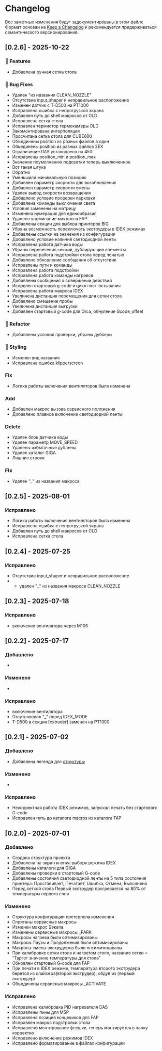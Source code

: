 # Changelog
Все заметные изменения будут задокументированы в  этом файле
Формат основан на [Keep a Changelog](https://keepachangelog.com/en/1.1.0/) и рекомендуется придерживаться семантического версионирования.

## [0.2.6] - 2025-10-22
### 🚀 Features
- Добавлена ручная сетка стола

### 🐛 Bug Fixes
- Удален "из названия CLEAN_NOZZLE"
- Отсутствие input_shaper и неправильное расположение
- Изменен датчик с T-D500 на PT1000
- Исправлена ошибка с непрогрузкой экрана
- Добавлен путь до shell макросов от OLD
- Исправлена сетка стола
- Исправлен термистор термокамеры OLD
- Закоментирована интерполяция
- Просчитана сетка стола для CUBE600
- Объединены position из разных файлов в один
- Обьединены position из разных файлов 2EX
- Ограничение DAS установлено на 450
- Исправлены position_min и position_max
- Значение поумолчанию подсветки теперь выключенное
- Вот такая штука
- Обратно
- Уменьшили минимальную позицию
- Добавлен параметр скорости для возобновления
- Добавлен параметр скорости смены
- Удален вывод скорости возвращения
- Добавлено условие проверки парковки
- Добавлена команды выключения света
- Условия заменены на матрицу
- Изменена нумерация для единообразия
- Удалено упоминание макросов FAP
- Добавлены секции для выбора принтеров BIG
- Убрана возможность переключать экструдеры в IDEX режимах
- Добавлены ссылки на значения из конфигурации
- Добавлено условие наличия светодиодной ленты
- Исправлена работа датчика воды
- Убраны пересечения секций, дублирующие элементы
- Исправлена работа подстройки стола перед печатью
- Добавлено обновление сообщения об отсутствии
- Исправлены пути и команды
- Исправлена работа подстройки
- Исправлена работа команды нагревов
- Добавлены сообщения о совершении действий
- Испрвлен стартовый g-code  и цикл пост-остывания
- Исправлена работа макроса IDEX
- Увеличена дистанция перемещения для сетки стола
- Добавлено смещение пробы
- Увеличена дистанция выгрузки
- Добавлен стартовый g-code для Orca, обнуление Gcode_offset

### 🚜 Refactor
- Добавлены условия проверки, убраны дублеры

### 🎨 Styling
- Изменен вид названия
- Исправлена ошибка klipperscreen

### Fix
- Логика работы включения вентиляторов была изменена

### Add
- Добавлен макрос вызова сервисного положения
- Добавлено плавное включение светодиодной ленты

### Delete
- Удален блок датчика воды
- Удален параметр MOVE_SPEED
- Удалены избыточные дублены
- Удален каталог GIGA
- Лишние строки

### FIx
- Удален "_" из названия макроса


## [0.2.5] - 2025-08-01
### Исправлено
- Логика работы включения вентиляторов была изменена
- Исправлена ошибка с непрогрузкой экрана
- Добавлен путь до shell макросов от OLD
- Исправлена сетка стола
## [0.2.4] - 2025-07-25
### Исправлено
- Отсутствие input_shaper и неправильное расположение
- - удален "_" из названия макроса CLEAN_NOZZLE
## [0.2.3] - 2025-07-18
### Исправлено
- включение вентилятора через M106
## [0.2.2] - 2025-07-17
### Добавлено
-
### Изменено
-
### Исправлено
- включение вентилятора
- Отсутсnвовал "_" перед IDEX_MODE
- T-D500 в секции [extruder] заменен на PT1000

## [0.2.1] - 2025-07-02
### Добавлено
- Добавлена легенда для [структуры](config_structure.md) 
### Изменено
-
### Исправлено
- Некорректная работа IDEX режимов, запускал печать без стартового G-code 
- Исправлен путь до каталога macros из каталога FAP
## [0.2.0] - 2025-07-01
### Добавлено
- Создана структура проекта
- Добавлена на экран кнопка выбора режима IDEX
- Добавлены каталоги для GIGA
- Добавлены проверки в стартовый G-code 
- Добавлены состояния светодиодной ленты на 5 типа состояния принтера:
	Проставивает, Печатает, Ошибка, Отмена, Выполнено
- Перед сеткой стола Первый экструдер прогревается на 80% от температуры первого слоя

### Изменено
- Структура конфигурации претерпела изменения
- Спрятаны сервисные макросы 
- Изменен макрос Бэкапа
- Изменены сервисные макросы _PARK 
- Макросы нагрева были оптимизированы
- Макросы Паузы и Продолжения были оптимизированы
- Макросы смены экструдеров были оптимизированы
- При калибровке сетки стола и нагретом столе, название сетки = "Таргет значение температуры для стола"
- Обновлен стартовый G-code для FAP
- При печати в IDEX режиме, температура второго экструдера берется из слайсера(второй экструдер),
  обдув из (первый экструдер)
- Объединены сервисные макросы _ACTIVATE

### Исправлено
- Исправлена калибровка PID нагревателя DAS
- Исправлены пины для M5P
- Исправлена позиция концевиков для FAP
- Исправлен макрос подстройки стола
- Исправлено монтирование флешки, теперь монтируется в папку корректно
- Исправлено включение режимов IDEX
- Исправлено форматирование в файлах конфигурации


